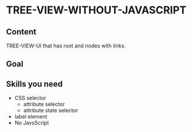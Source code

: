 # TREE-VIEW-WITHOUT-JAVASCRIPT

## Content 

TREE-VIEW-UI that has root and nodes with links.

## Goal

## Skills you need
- CSS selector
  - attribute selector
  - attribute state selector
- label element
- No JavsScript 